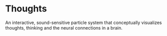 # Thoughts
An interactive, sound-sensitive particle system that conceptually visualizes thoughts, thinking and the neural connections in a brain.
